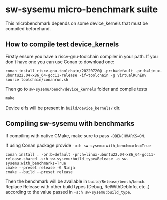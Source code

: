 # sw-sysemu micro-benchmark suite

This microbenchmark depends on some device_kernels that must be compiled beforehand.

## How to compile test device_kernels

Firstly ensure you have a riscv-gnu-toolchain compiler in your path.
If you don't have one you can use Conan to download one:
```
conan install riscv-gnu-toolchain/20220720@ -pr:b=default -pr:h=linux-ubuntu22.04-x86_64-gcc11-release -if=toolchain -g VirtualRunEnv
source toolchain/conanrun.sh
```

Then go to `sw-sysemu/bench/device_kernels` folder and compile tests

```
make
```
Device elfs will be present in `build/device_kernels/` dir.

## Compiling sw-sysemu with benchmarks

If compiling with native CMake, make sure to pass `-DBENCHMARKS=ON`.

If using Conan package provide `-o:h sw-sysemu:with_benchmarks=True`

```
conan install . -pr:b=default -pr:h=linux-ubuntu22.04-x86_64-gcc11-release-shared -s:h sw-sysemu:build_type=Release -o sw-sysemu:with_benchmarks=True
cmake --preset release -G Ninja
cmake --build --preset release
```

Then the benchmark will be available in `build/Release/bench/bench`.
Replace Release with other build types (Debug, RelWithDebInfo, etc..) according to the value passed in `-s:h sw-sysemu:build_type`.
